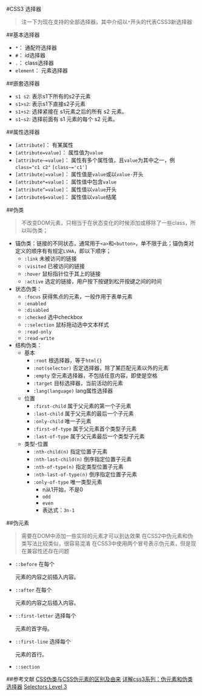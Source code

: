 #CSS3 选择器
> 注一下为现在支持的全部选择器，其中介绍以`*`开头的代表CSS3新选择器

##基本选择器
+ `*`：			通配符选择器
+ `#`：			id选择器
+ `.`：			class选择器
+ `element`：	元素选择器

##嵌套选择器
+ `s1 s2`:	表示s1下所有的s2子元素
+ `s1>s2`:	表示s1下直接s2子元素
+ `s1+s2`:	选择紧接在 s1元素之后的所有 s2 元素。
+ `s1~s2`:	选择前面有 s1 元素的每个 s2 元素。

##属性选择器
+ `[attribute]`：			有某属性
+ `[attribute=value]`：		属性值为`value`
+ `[attribute~=value]`：	属性有多个属性值，且`value`为其中之一，例`class="c1 c2"` `[class~='c1']`
+ `[attribute|=value]`：	属性值是`value`或以`value-`开头
+ `[attribute*=value]`：	属性值中包含`value`
+ `[attribute^=value]`：	属性值以`value`开头
+ `[attribute$=value]`：	属性值以`value`结尾

##伪类
> 不改变DOM元素，只相当于在状态变化的时候添加或移除了一些class，所以叫伪类；

+ 锚伪类：链接的不同状态，通常用于`<a>`和`<button>`，单不限于此；锚伪类对定义的顺序有有规定`LVHA`，即以下顺序；
	* `:link`		未被访问的链接
	* `:visited`	已被访问的链接
	* `:hover`		鼠标指针位于其上的链接
	* `:active`		选定的链接，用户按下按键到松开按键之间的时间
+ 状态伪类：
	* `:focus`		获得焦点的元素，一般作用于表单元素
	* `:enabled`	
	* `:disabled`	
	* `:checked`	选中checkbox
	* `::selection`	鼠标拖动选中文本样式
	* `:read-only`	
	* `:read-write`	
+ 结构伪类：
	* 基本
		- `:root`				根选择器，等于`html{}`
		- `:not(selector)`		否定选择器，除了某匹配元素以外的元素
		- `:empty`				空元素选择器，不包括任意内容，即使是空格
		- `:target`				目标选择器，当前活动的元素
		- `:lang(language)`		lang属性选择器
	* 位置
		- `:first-child`		属于父元素的第一个子元素
		- `:last-child`			属于父元素的最后一个子元素
		- `:only-child`			唯一子元素
		- `:first-of-type`		属于父元素首个类型子元素
		- `:last-of-type`		属于父元素最后一个类型子元素
	* 类型-位置
		- `:nth-child(n)`			指定位置子元素
		- `:nth-last-child(n)`		倒序指定位置子元素
		- `:nth-of-type(n)`			指定类型位置子元素
		- `:nth-last-of-type(n)`	倒序指定位置子元素
		- `:only-of-type`			唯一类型元素
			+ n从1开始，不是0	
			+ `odd`
			+ `even`
			+ 表达式：`3n-1`



##伪元素
> 需要在DOM中添加一些实际的元素才可以到达效果
> 在CSS2中伪元素和伪类写法比较类似，很容易混淆
> 在CSS3中使用两个冒号表示伪元素，但是现在兼容性还存在问题

+ `::before`			在每个 <p> 元素的内容之前插入内容。
+ `::after`				在每个 <p> 元素的内容之后插入内容。
+ `::first-letter`		选择每个 <p> 元素的首字母。	
+ `::first-line`		选择每个 <p> 元素的首行。	
+ `::section`


##参考文献
[CSS伪类与CSS伪元素的区别及由来](http://swordair.com/origin-and-difference-between-css-pseudo-classes-and-pseudo-elements/)
[详解css3系列：伪元素和伪类选择器](https://segmentfault.com/a/1190000000657084)
[Selectors Level 3](https://www.w3.org/TR/selectors/#selectors)